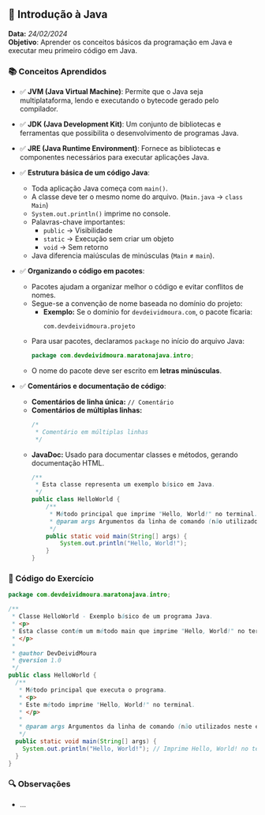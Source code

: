 ## 📌 Introdução à Java
**Data:** _24/02/2024_  
**Objetivo**: Aprender os conceitos básicos da programação em Java e executar meu primeiro código em Java.

### 📚 Conceitos Aprendidos
- ✅ **JVM (Java Virtual Machine)**: Permite que o Java seja multiplataforma, lendo e executando o bytecode gerado pelo compilador.
- ✅ **JDK (Java Development Kit)**: Um conjunto de bibliotecas e ferramentas que possibilita o desenvolvimento de programas Java.
- ✅ **JRE (Java Runtime Environment)**: Fornece as bibliotecas e componentes necessários para executar aplicações Java.
- ✅ **Estrutura básica de um código Java**:
  - Toda aplicação Java começa com `main()`.
  - A classe deve ter o mesmo nome do arquivo. (`Main.java` → `class Main`)
  - `System.out.println()` imprime no console.
  - Palavras-chave importantes:
    - `public` → Visibilidade
    - `static` → Execução sem criar um objeto
    - `void` → Sem retorno
  - Java diferencia maiúsculas de minúsculas (`Main` ≠ `main`).


- ✅ **Organizando o código em pacotes**:
  - Pacotes ajudam a organizar melhor o código e evitar conflitos de nomes.
  - Segue-se a convenção de nome baseada no domínio do projeto:
    - **Exemplo:** Se o domínio for `devdeividmoura.com`, o pacote ficaria:
      ```
      com.devdeividmoura.projeto
      ```
  - Para usar pacotes, declaramos `package` no início do arquivo Java:
    ```java
    package com.devdeividmoura.maratonajava.intro;
    ```
  - O nome do pacote deve ser escrito em **letras minúsculas**.


- ✅ **Comentários e documentação de código**:
  - **Comentários de linha única:** `// Comentário`
  - **Comentários de múltiplas linhas:**
    ```java
    /*
     * Comentário em múltiplas linhas
     */
    ```
  - **JavaDoc:** Usado para documentar classes e métodos, gerando documentação HTML.
    ```java
    /**
     * Esta classe representa um exemplo básico em Java.
     */
    public class HelloWorld {
        /**
         * Método principal que imprime "Hello, World!" no terminal.
         * @param args Argumentos da linha de comando (não utilizados).
         */
        public static void main(String[] args) {
            System.out.println("Hello, World!");
        }
    }
    ```

### 📝 Código do Exercício
```java
package com.devdeividmoura.maratonajava.intro;

/**
 * Classe HelloWorld - Exemplo básico de um programa Java.
 * <p>
 * Esta classe contém um método main que imprime "Hello, World!" no terminal.
 * </p>
 *
 * @author DevDeividMoura
 * @version 1.0
 */
public class HelloWorld {
  /**
   * Método principal que executa o programa.
   * <p>
   * Este método imprime "Hello, World!" no terminal.
   * </p>
   *
   * @param args Argumentos da linha de comando (não utilizados neste exemplo).
   */
  public static void main(String[] args) {
    System.out.println("Hello, World!"); // Imprime Hello, World! no terminal
  }
}

```

### 🔍 Observações
- ...